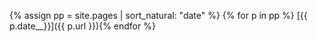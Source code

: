 {% assign pp = site.pages | sort_natural: "date" %}
{% for p in pp %} [{{ p.date__}}]({{ p.url }}){% endfor %}

